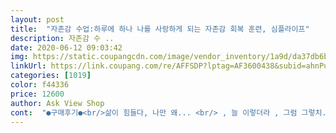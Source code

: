 ```yaml
---
layout: post 
title:  "자존감 수업:하루에 하나 나를 사랑하게 되는 자존감 회복 훈련, 심플라이프" 
description: 자존감 수 ..
date: 2020-06-12 09:03:42 
img: https://static.coupangcdn.com/image/vendor_inventory/1a9d/da37db6b0d05663ba04418589b689cef84cd7289cdc41239788851069759.jpg 
linkUrl: https://link.coupang.com/re/AFFSDP?lptag=AF3600438&subid=ahnPublicAsk&pageKey=6404014&itemId=28533708&vendorItemId=3047395853&traceid=V0-113-c61a0ff24205d842 
categories: [1019] 
color: f44336 
price: 12600 
author: Ask View Shop 
cont:  "●구매후기●<br/>삶이 힘들다, 나만 왜... <br/> , 늘 이렇더라 , 그럼 그렇치... <br/><br/>강요는 아니지만 꼭 필독 하라고 말하고 싶네요.<br/><br/>건너 건너 연계된 책들 보다가<br/>고쳐 보려고 했어요.<br/><br/>공황장애를 겪으며.<br/> 사람의 감정, 행복의 정의, 인생의 의미 등에 대해 많은 생각을 하게 되었어요.<br/> 인생에 있어 정말 중요한 게 무엇인지, 마음이 힘들어지고 나서야 깨달았죠.<br/> 가장 중요한 것은 나를 알고, 나를 사랑하는 것, 나를 행복하게 해주는 것이라 생각합니다.<br/> 그런 의미에서 <자존감 수업>은 정말 좋은 책일거라 기대했고 책은 제 기대감을 충분히 충족시켜주었어요.<br/><br/>괜찮다 한마디에 많은 위로를 받았어요.<br/><br/>구매 계기 육아서적 찾다가<br/>그래서 이책 제목이 제 눈에 더 들어 왔을지도.<br/>.<br/><br/>그러나<br/>그러나 보면 아 하고 아실거예요<br/>그러다 문득 든 생각이... <br/><br/>나는 괜찮다 잘했어 그동안 고생한 나에게 잘했어라고 말해주는것 거울을 보며 수 없이 괜찮다라고 말할수 있었던 것.<br/><br/>나는 나부터 서서히 거부감 들지 않는 선에서<br/>나에게 주어 진 환경<br/>내가 살아온 환경을<br/>늘 불안감,초조함,급분노,무기력,열등감 등 감정조절이 쉽지 않았는데 왜 그런지 깨닫게 해주어 내 마음을, 감정을 다스려주네요 늘 곁에두고 치유라 생각하고 훈련 받는 기분으로 읽어야겠어요<br/>두께:  사진참고<br/>마치 저자인 윤홍균 원장님의 상담을 받듯이 책을 읽었어요.<br/> 문제를 찾고 해결하기 위해 책을 읽는다는 것만으로도 박수를 받을 만하다.<br/>라는 칭찬으로 시작하니 의지가 더 샘솟았어요.<br/> 과거의 상처에 연연하는 내 모습을 들키기도 했고, 저의 가장 큰 문제인 예민함을 없앨수 있는 주문도 전해 들었어요.<br/> 자존감이 무엇인지, 왜 자존감이 낮아지는지를 알고 난 후 자존감을 끌어올리는 실천법을 들으니 뻔해 보이던 문장들이 의미있게 다가와요.<br/> 책을 읽은 후 제 고민에 마침표를 찍었고 책을 읽은 것만으로도 자존감이 조금은 회복된 느낌이에요.<br/> 하나하나 가르침대로 노력하면 더 좋아지겠죠?<br/>배송: 빠름<br/>부모가 만들어 놓은 환경.<br/><br/>비교하는 말투,잘난척,세상에서 내가 젤 불쌍해... <br/><br/>상처를 오랜시간 묵혀둠어도 자존감이 떨어지는 것<br/>스트레스가 많다면, 마음이 힘들다면, <자존감 수업>을 읽으며 윤홍균 원장님의 코칭을 경험해보시길 추천드려요!<br/>심리 치료 받고 싶으나<br/>심플 라이프 출판사.<br/><br/>아기에게 되물림 하고 싶지 않아<br/>아이의 거울인 나조차 자존감이 낮은 사람인데<br/>어떻게 아기를 더 나은 사람 자존감 높은 사람 긍정적인 사람으로 키울까 고민... <br/>!!<br/>요즘 현재 내 상태도 걱정 되고<br/>원래는 일만 사천원.<br/><br/>윤홍균 지음.<br/><br/>이 책은 설명하기 글로 설명하기 힘들어요<br/>이 책의 줄거리를 말해 보시오 하면<br/>이 책이 보이길래<br/>이 책이 좀 더 나를 사랑하는 계기가 됐으면 합니다^^<br/>이래 저래 꼬인 스케줄 덕분에 갈 수가 없어 구매.<br/><br/>이론적으로 주입시킬것인가 의구심이 들었고<br/>있어요.<br/><br/>자기 자신을 낮추는 사람에겐 큰 도움이 될듯<br/>자존감 회복 훈련을 통한 인간관계,성공을 배울수 있다는점 무엇보다 상처치유, 감정조절을 배울 수있는 책이였어요<br/>자존감이 무엇인지, 왜 중요한지, 자존감을 방해하는 감정들과 자존감 회복을 위해 버려야 할 습관, 극복해야 할 것들, 자존감을 끌어 올리는 다섯가지 실천까지.<br/> 단계별로 차근차근 설명해주는 책이에요.<br/><br/>자존감이 무엇인지를 정확히 알려주어 어렵지 않은 책이네요.<br/> 자존감은 나스스로의 열등감이라 여겼는데 제대로 알게 되었어요<br/>저란 사람도 이 책을 읽고 긍정적으로 헤쳐 나가고<br/>전 여러번 읽을 거예요<br/>전 잘 설명하지 못할거예요<br/>젤 기억나는 문장이 있다면.<br/><br/>좋은 교육을 할 수 있을것같아요<br/>중간중간 조금은 딱딱하고 어려운 부분도 있어요.<br/> 자존감을 높이는 게 그리 쉬운 일이 아닌만큼 <자존감 수업>을 읽는 것에도 그만큼의 노력이 필요한 것은 어찌 보면 당연한 것이라는 생각이 들어요.<br/><br/>직접적으로 와닿는 글들만 담겨 지루함없이 읽었어요<br/>책을 읽으며 자존감이 생기고 아이들에게도<br/>쿠팡에서 12900원에 구매.<br/><br/>한번쯤은 꼭 보시길 추천합니다.<br/><br/>행복한 사람도 행복하지 못한 사람들도<br/>" 
---
```

